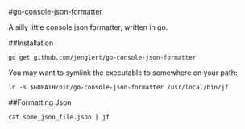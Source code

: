#go-console-json-formatter

A silly little console json formatter, written in go.

##Installation

```Shell
go get github.com/jenglert/go-console-json-formatter
```

You may want to symlink the executable to somewhere on your path:

```Shell
ln -s $GOPATH/bin/go-console-json-formatter /usr/local/bin/jf
```

##Formatting Json

```Shell
cat some_json_file.json | jf
```
